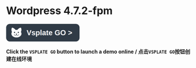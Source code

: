 # Wordpress 4.7.2-fpm

<a href="https://www.vsplate.com/?docker-compose=https://github.com/vsplate/dcenvs/wordpress/4.7.2-fpm"><img alt="VSPLATE GO" src="https://raw.githubusercontent.com/vsplate/images/master/vsgo_btn.png" width="200px"></a>

**Click the `VSPLATE GO` button to launch a demo online / 点击`VSPLATE GO`按钮创建在线环境**
